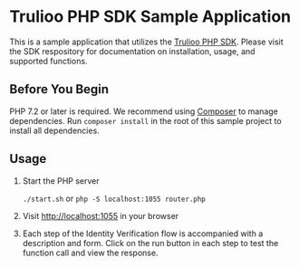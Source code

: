 # Trulioo PHP SDK Sample Application

This is a sample application that utilizes the [Trulioo PHP SDK](https://github.com/Trulioo/sdk-php). Please visit the
SDK respository for documentation on installation, usage, and supported functions.

## Before You Begin

PHP 7.2 or later is required. We recommend using [Composer](http://getcomposer.org/) to manage dependencies. Run
`composer install` in the root of this sample project to install all dependencies.

## Usage

1. Start the PHP server

    `./start.sh` or `php -S localhost:1055 router.php`

2. Visit [http://localhost:1055](http://localhost:1055) in your browser

3. Each step of the Identity Verification flow is accompanied with a description and form. Click on the run button in
   each step to test the function call and view the response.
